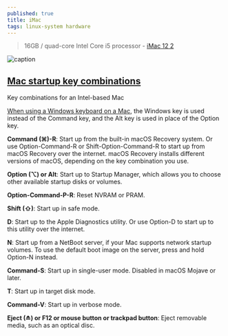 ```yaml
---
published: true
title: iMac
tags: linux-system hardware
---
```

> 16GB / quad-core Intel Core i5 processor - [iMac 12 2](https://support.apple.com/kb/SP667?locale=en_US)

![caption](https://support.apple.com/library/APPLE/APPLECARE_ALLGEOS/SP667/sp667_imac_27inch_late2012_display.jpg)

## [Mac startup key combinations](https://support.apple.com/en-us/HT201255)

Key combinations for an Intel-based Mac

[When using a Windows keyboard on a Mac](https://edu.gcfglobal.org/en/macosbasics/using-a-windows-keyboard-with-a-mac/1/), the Windows key is used instead of the Command key, and the Alt key is used in place of the Option key.


**Command (⌘)-R**: Start up from the built-in macOS Recovery system. Or use Option-Command-R or Shift-Option-Command-R to start up from macOS Recovery over the internet. macOS Recovery installs different versions of macOS, depending on the key combination you use. 

**Option (⌥) or Alt**: Start up to Startup Manager, which allows you to choose other available startup disks or volumes. 

**Option-Command-P-R**: Reset NVRAM or PRAM.

**Shift (⇧)**:  Start up in safe mode. 

**D**: Start up to the Apple Diagnostics utility. Or use Option-D to start up to this utility over the internet.

**N**: Start up from a NetBoot server, if your Mac supports network startup volumes. To use the default boot image on the server, press and hold Option-N instead. 

**Command-S**: Start up in single-user mode. Disabled in macOS Mojave or later.

**T**: Start up in target disk mode.

**Command-V**: Start up in verbose mode. 

**Eject (⏏) or F12 or mouse button or trackpad button**: Eject removable media, such as an optical disc.
